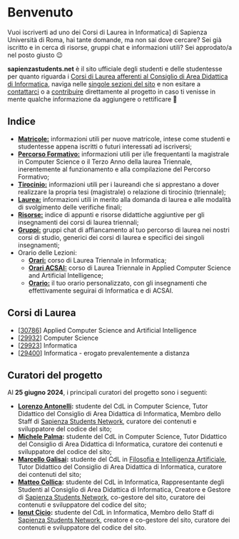 # Benvenuto

Vuoi iscriverti ad uno dei Corsi di Laurea in Informatica] di Sapienza Università di Roma, hai tante domande, ma non sai dove cercare? Sei già iscritto e in cerca di risorse, gruppi chat e informazioni utili? Sei approdato/a nel posto giusto 😉

**sapienzastudents.net** è il sito ufficiale degli studenti e delle studentesse per quanto riguarda i [Corsi di Laurea afferenti al Consiglio di Area Didattica di Informatica](#corsi-di-laurea), naviga nelle [singole sezioni del sito](#indice) e non esitare a [contattarci](#curatori-del-progetto) o a [contribuire](/contribuire) direttamente al progetto in caso ti venisse in mente qualche informazione da aggiungere o rettificare 🙂

## Indice

- **[Matricole:](/matricole)** informazioni utili per nuove matricole, intese come studenti e studentesse appena iscritti o futuri interessati ad iscriversi;
- **[Percorso Formativo:](/percorso-formativo)** informazioni utili per i/le frequentanti la magistrale in Computer Science o il Terzo Anno della laurea Triennale, inerentemente al funzionamento e alla compilazione del Percorso Formativo;
- **[Tirocinio:](/tirocinio)** informazioni utili per i laureandi che si apprestano a dover realizzare la propria tesi (magistrale) o relazione di tirocinio (triennale);
- **[Laurea:](/laurea)** informazioni utili in merito alla domanda di laurea e alle modalità di svolgimento delle verifiche finali;
- **[Risorse:](/risorse)** indice di appunti e risorse didattiche aggiuntive per gli insegnamenti dei corsi di laurea triennali;
- **[Gruppi:](/gruppi)** gruppi chat di affiancamento al tuo percorso di laurea nei nostri corsi di studio, generici dei corsi di laurea e specifici dei singoli insegnamenti;
- Orario delle Lezioni:
  - **[Orari:](/orari)** corso di Laurea Triennale in Informatica;
  - **[Orari ACSAI:](/orari/acsai)** corso di Laurea Triennale in Applied Computer Science and Artificial Intelligence;
  - **[Orario:](/orario)** il tuo orario personalizzato, con gli insegnamenti che effettivamente seguirai di Informatica e di ACSAI.

## Corsi di Laurea

- [[30786](https://uniroma1-30786.sapienzastudents.net/home)] Applied Computer Science and Artificial Intelligence
- [[29932](https://uniroma1-29932.sapienzastudents.net/home)] Computer Science
- [[29923](https://uniroma1-29923.sapienzastudents.net/home)] Informatica
- [[29400](https://uniroma1-29400.sapienzastudents.net/home)] Informatica - erogato prevalentemente a distanza

## Curatori del progetto

Al **25 giugno 2024**, i principali curatori del progetto sono i seguenti:

- **[Lorenzo Antonelli](https://github.com/Lorenzoantonelli):** studente del CdL in Computer Science, Tutor Didattico del Consiglio di Area Didattica di Informatica, Membro dello Staff di [Sapienza Students Network](https://hub.sapienzastudents.net/), curatore dei contenuti e sviluppatore del codice del sito;
- **[Michele Palma](https://github.com/palmaaaa):** studente del CdL in Computer Science, Tutor Didattico del Consiglio di Area Didattica di Informatica, curatore dei contenuti e sviluppatore del codice del sito;
- **[Marcello Galisai](https://github.com/marcellogalisai):** studente del CdL in [Filosofia e Intelligenza Artificiale](https://corsidilaurea.uniroma1.it/it/corso/2023/31774/home), Tutor Didattico del Consiglio di Area Didattica di Informatica, curatore dei contenuti del sito;
- **[Matteo Collica](https://github.com/matypist):** studente del CdL in Informatica, Rappresentante degli Studenti al Consiglio di Area Didattica di Informatica, Creatore e Gestore di [Sapienza Students Network](https://hub.sapienzastudents.net/), co-gestore del sito, curatore dei contenuti e sviluppatore del codice del sito;
- **[Ionut Cicio](https://github.com/CuriousCI):** studente del CdL in Informatica, Membro dello Staff di [Sapienza Students Network](https://hub.sapienzastudents.net/), creatore e co-gestore del sito, curatore dei contenuti e sviluppatore del codice del sito.